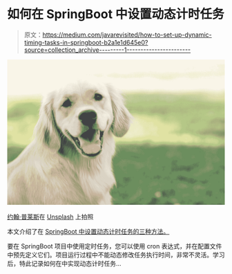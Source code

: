 # 如何在 SpringBoot 中设置动态计时任务

> 原文：<https://medium.com/javarevisited/how-to-set-up-dynamic-timing-tasks-in-springboot-b2a1e1d645e0?source=collection_archive---------1----------------------->

![](img/8d7b6d383dda6b1e9fc5bf2aaafaec64.png)

[约翰·普莱斯](https://unsplash.com/@johnprice?utm_source=medium&utm_medium=referral)在 [Unsplash](https://unsplash.com?utm_source=medium&utm_medium=referral) 上拍照

本文介绍了在 [SpringBoot 中设置动态计时任务的三种方法。](/javarevisited/top-10-courses-to-learn-spring-boot-in-2020-best-of-lot-6ffce88a1b6e)

要在 SpringBoot 项目中使用定时任务，您可以使用 cron 表达式，并在配置文件中预先定义它们。项目运行过程中不能动态修改任务执行时间，非常不灵活。学习后，特此记录如何在中实现动态计时任务…